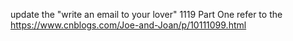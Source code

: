 update the "write an email to your lover"
1119 Part One  refer to the https://www.cnblogs.com/Joe-and-Joan/p/10111099.html
